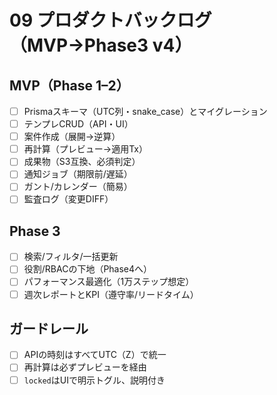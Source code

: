 # 09 プロダクトバックログ（MVP→Phase3 v4）

## MVP（Phase 1–2）
- [ ] Prismaスキーマ（UTC列・snake_case）とマイグレーション
- [ ] テンプレCRUD（API・UI）
- [ ] 案件作成（展開→逆算）
- [ ] 再計算（プレビュー→適用Tx）
- [ ] 成果物（S3互換、必須判定）
- [ ] 通知ジョブ（期限前/遅延）
- [ ] ガント/カレンダー（簡易）
- [ ] 監査ログ（変更DIFF）

## Phase 3
- [ ] 検索/フィルタ/一括更新
- [ ] 役割/RBACの下地（Phase4へ）
- [ ] パフォーマンス最適化（1万ステップ想定）
- [ ] 週次レポートとKPI（遵守率/リードタイム）

## ガードレール
- [ ] APIの時刻はすべてUTC（Z）で統一
- [ ] 再計算は必ずプレビューを経由
- [ ] `locked`はUIで明示トグル、説明付き
